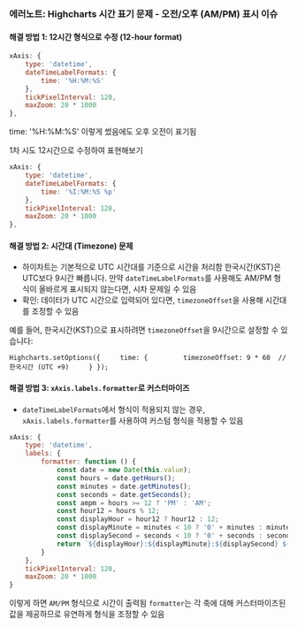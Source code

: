 ### 에러노트: Highcharts 시간 표기 문제 - 오전/오후 (AM/PM) 표시 이슈


#### **해결 방법 1: 12시간 형식으로 수정 (12-hour format)**

```js
xAxis: {  
    type: 'datetime',  
    dateTimeLabelFormats: {  
        time: '%H:%M:%S'  
    },  
    tickPixelInterval: 120,  
    maxZoom: 20 * 1000  
},
```

time: '%H:%M:%S'   이렇게 썼음에도 오후 오전이 표기됨


1차 시도 12시간으로 수정하여 표현해보기
```js
xAxis: {  
    type: 'datetime',  
    dateTimeLabelFormats: {  
        time: '%I:%M:%S %p'  
    },  
    tickPixelInterval: 120,  
    maxZoom: 20 * 1000  
},
```

#### **해결 방법 2: 시간대 (Timezone) 문제**

- 하이차트는 기본적으로 UTC 시간대를 기준으로 시간을 처리함 한국시간(KST)은 UTC보다 9시간 빠릅니다. 만약 `dateTimeLabelFormats`를 사용해도 AM/PM 형식이 올바르게 표시되지 않는다면, 시차 문제일 수 있음
- 확인: 데이터가 UTC 시간으로 입력되어 있다면, `timezoneOffset`을 사용해 시간대를 조정할 수 있음

예를 들어, 한국시간(KST)으로 표시하려면 `timezoneOffset`을 9시간으로 설정할 수 있습니다:

```
Highcharts.setOptions({     time: {         timezoneOffset: 9 * 60  // 한국시간 (UTC +9)     } });
```

#### **해결 방법 3: `xAxis.labels.formatter`로 커스터마이즈**

- `dateTimeLabelFormats`에서 형식이 적용되지 않는 경우, `xAxis.labels.formatter`를 사용하여 커스텀 형식을 적용할 수 있음

```js
xAxis: {
    type: 'datetime',
    labels: {
        formatter: function () {
            const date = new Date(this.value);
            const hours = date.getHours();
            const minutes = date.getMinutes();
            const seconds = date.getSeconds();
            const ampm = hours >= 12 ? 'PM' : 'AM';
            const hour12 = hours % 12;
            const displayHour = hour12 ? hour12 : 12;
            const displayMinute = minutes < 10 ? '0' + minutes : minutes;
            const displaySecond = seconds < 10 ? '0' + seconds : seconds;
            return `${displayHour}:${displayMinute}:${displaySecond} ${ampm}`;
        }
    },
    tickPixelInterval: 120,
    maxZoom: 20 * 1000
}

```

이렇게 하면 `AM/PM` 형식으로 시간이 출력됨 `formatter`는 각 축에 대해 커스터마이즈된 값을 제공하므로 유연하게 형식을 조정할 수 있음